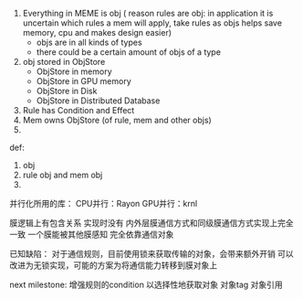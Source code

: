 1. Everything in MEME is obj ( reason rules are obj: in application it is uncertain which rules a mem will apply, take rules as objs helps save memory, cpu and makes design easier)
    - objs are in all kinds of types
    - there could be a certain amount of objs of a type
2. obj stored in ObjStore
    - ObjStore in memory
    - ObjStore in GPU memory
    - ObjStore in Disk
    - ObjStore in Distributed Database
3. Rule has Condition and Effect
4. Mem owns ObjStore (of rule, mem and other objs)
5. 



def:
1. obj
2. rule obj and mem obj
3. 

并行化所用的库：
CPU并行：Rayon
GPU并行：krnl

膜逻辑上有包含关系 实现时没有 内外层膜通信方式和同级膜通信方式实现上完全一致 
一个膜能被其他膜感知 完全依靠通信对象

已知缺陷：
对于通信规则，目前使用锁来获取传输的对象，会带来额外开销
可以改进为无锁实现，可能的方案为将通信能力转移到膜对象上

next milestone:
增强规则的condition 以选择性地获取对象 对象tag 对象引用
